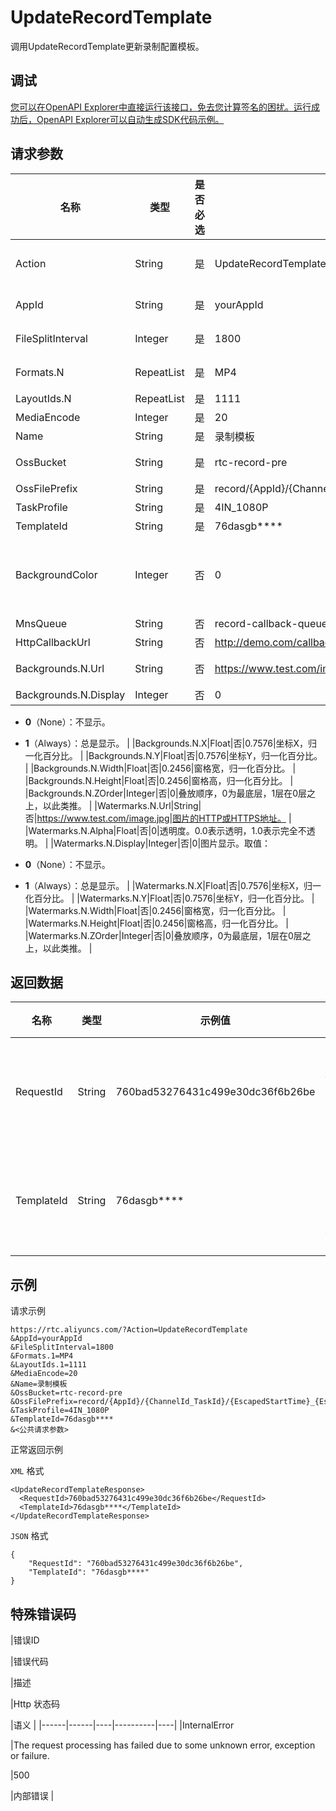 # UpdateRecordTemplate

调用UpdateRecordTemplate更新录制配置模板。

## 调试

[您可以在OpenAPI Explorer中直接运行该接口，免去您计算签名的困扰。运行成功后，OpenAPI Explorer可以自动生成SDK代码示例。](https://api.aliyun.com/#product=rtc&api=UpdateRecordTemplate&type=RPC&version=2018-01-11)

## 请求参数

|名称|类型|是否必选|示例值|描述|
|--|--|----|---|--|
|Action|String|是|UpdateRecordTemplate|操作接口名，系统规定参数。取值：**UpdateRecordTemplate**。 |
|AppId|String|是|yourAppId|应用ID。通过控制台创建和查询，仅支持传单个ID。 |
|FileSplitInterval|Integer|是|1800|录制文件切割时长（大于等于1800）。单位：秒。 |
|Formats.N|RepeatList|是|MP4|录制文件格式。当前仅支持：**M3U8、MP4、FLV**。 |
|LayoutIds.N|RepeatList|是|1111|布局ID组。 |
|MediaEncode|Integer|是|20|编码选项。 |
|Name|String|是|录制模板|录制配置模板名称。 |
|OssBucket|String|是|rtc-record-pre|录制文件存储的OSS bucket。 |
|OssFilePrefix|String|是|record/\{AppId\}/\{ChannelId\_TaskId\}/\{EscapedStartTime\}\_\{EscapedEndTime\}|录制文件命名规则。 |
|TaskProfile|String|是|4IN\_1080P|任务计费配置。 |
|TemplateId|String|是|76dasgb\*\*\*\*|配置模板ID。 |
|BackgroundColor|Integer|否|0|背景色RGB，默认是0（黑色）。计算公式为R+G×256+B×65536，R（红）、G（绿）、B（蓝）的取值：**0~255**。 |
|MnsQueue|String|否|record-callback-queue|录制事件回调消息队列。 |
|HttpCallbackUrl|String|否|http://demo.com/callback|录制事件Http回调地址。 |
|Backgrounds.N.Url|String|否|https://www.test.com/image.jpg|图片的HTTP或HTTPS地址。 |
|Backgrounds.N.Display|Integer|否|0|图片显示。取值：

 -   **0**（None）：不显示。
-   **1**（Always）：总是显示。 |
|Backgrounds.N.X|Float|否|0.7576|坐标X，归一化百分比。 |
|Backgrounds.N.Y|Float|否|0.7576|坐标Y，归一化百分比。 |
|Backgrounds.N.Width|Float|否|0.2456|窗格宽，归一化百分比。 |
|Backgrounds.N.Height|Float|否|0.2456|窗格高，归一化百分比。 |
|Backgrounds.N.ZOrder|Integer|否|0|叠放顺序，0为最底层，1层在0层之上，以此类推。 |
|Watermarks.N.Url|String|否|https://www.test.com/image.jpg|图片的HTTP或HTTPS地址。 |
|Watermarks.N.Alpha|Float|否|0|透明度。0.0表示透明，1.0表示完全不透明。 |
|Watermarks.N.Display|Integer|否|0|图片显示。取值：

 -   **0**（None）：不显示。
-   **1**（Always）：总是显示。 |
|Watermarks.N.X|Float|否|0.7576|坐标X，归一化百分比。 |
|Watermarks.N.Y|Float|否|0.7576|坐标Y，归一化百分比。 |
|Watermarks.N.Width|Float|否|0.2456|窗格宽，归一化百分比。 |
|Watermarks.N.Height|Float|否|0.2456|窗格高，归一化百分比。 |
|Watermarks.N.ZOrder|Integer|否|0|叠放顺序，0为最底层，1层在0层之上，以此类推。 |

## 返回数据

|名称|类型|示例值|描述|
|--|--|---|--|
|RequestId|String|760bad53276431c499e30dc36f6b26be|该条任务请求ID。 |
|TemplateId|String|76dasgb\*\*\*\*|录制配置模板ID。 |

## 示例

请求示例

```
https://rtc.aliyuncs.com/?Action=UpdateRecordTemplate
&AppId=yourAppId
&FileSplitInterval=1800
&Formats.1=MP4
&LayoutIds.1=1111
&MediaEncode=20
&Name=录制模板
&OssBucket=rtc-record-pre
&OssFilePrefix=record/{AppId}/{ChannelId_TaskId}/{EscapedStartTime}_{EscapedEndTime}
&TaskProfile=4IN_1080P
&TemplateId=76dasgb****
&<公共请求参数>
```

正常返回示例

`XML` 格式

```
<UpdateRecordTemplateResponse>
  <RequestId>760bad53276431c499e30dc36f6b26be</RequestId>
  <TemplateId>76dasgb****</TemplateId>
</UpdateRecordTemplateResponse>
```

`JSON` 格式

```
{
	"RequestId": "760bad53276431c499e30dc36f6b26be",
	"TemplateId": "76dasgb****"
}
```

## 特殊错误码

|错误ID

|错误代码

|描述

|Http 状态码

|语义 |
|------|------|----|----------|----|
|InternalError

|The request processing has failed due to some unknown error, exception or failure.

|500

|内部错误 |

